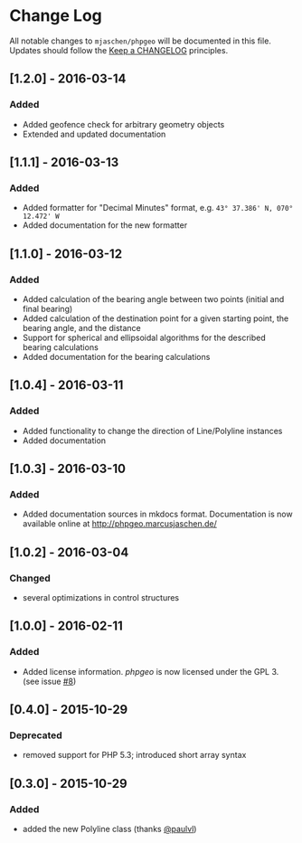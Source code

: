 # Change Log

All notable changes to `mjaschen/phpgeo` will be documented in this file.
Updates should follow the [Keep a CHANGELOG](http://keepachangelog.com/) principles.

## [1.2.0] - 2016-03-14

### Added

* Added geofence check for arbitrary geometry objects
* Extended and updated documentation

## [1.1.1] - 2016-03-13

### Added

* Added formatter for "Decimal Minutes" format, e.g. `43° 37.386' N, 070° 12.472' W`
* Added documentation for the new formatter

## [1.1.0] - 2016-03-12

### Added

* Added calculation of the bearing angle between two points (initial and final bearing)
* Added calculation of the destination point for a given starting point, the bearing angle, and the distance
* Support for spherical and ellipsoidal algorithms for the described bearing calculations
* Added documentation for the bearing calculations

## [1.0.4] - 2016-03-11

### Added

* Added functionality to change the direction of Line/Polyline instances
* Added documentation

## [1.0.3] - 2016-03-10

### Added

* Added documentation sources in mkdocs format. Documentation is now available online at http://phpgeo.marcusjaschen.de/

## [1.0.2] - 2016-03-04

### Changed

* several optimizations in control structures

## [1.0.0] - 2016-02-11

### Added

* Added license information. *phpgeo* is now licensed under the GPL 3. (see issue [#8](https://github.com/mjaschen/phpgeo/issues/8))

## [0.4.0] - 2015-10-29

### Deprecated

* removed support for PHP 5.3; introduced short array syntax

## [0.3.0] - 2015-10-29

### Added

* added the new Polyline class (thanks [@paulvl](https://github.com/paulvl))
